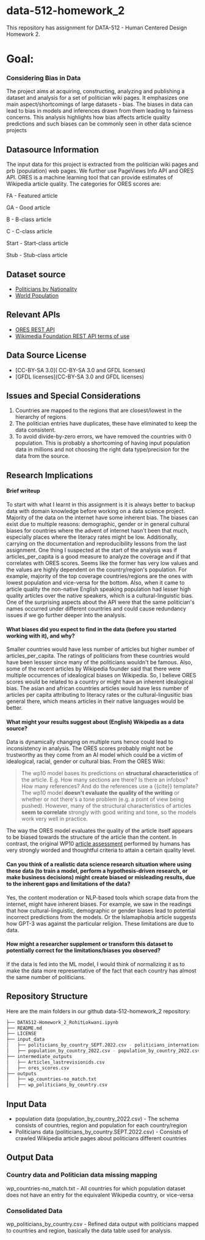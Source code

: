 # data-512-homework_2

This repository has assignment for DATA-512 - Human Centered Design Homework 2.


# Goal: 

### Considering Bias in Data

The project aims at acquiring, constructing, analyzing and publishing a dataset and analysis for a set of politician wiki pages. It emphasizes one main aspect/shortcomings of large datasets - bias. The biases in data can lead to bias in models and inferences drawn from them leading to fairness concerns. This analysis highlights how bias affects article quality predictions and such biases can be commonly seen in other data science projects

## Datasource Information


The input data for this project is extracted from the politician wiki pages and prb (population) web pages. We further use PageViews Info API and ORES API. ORES is a machine learning tool that can provide estimates of Wikipedia article quality. The categories for ORES scores are:

FA - Featured article

GA - Good article

B - B-class article

C - C-class article

Start - Start-class article

Stub - Stub-class article

## Dataset source
 - [Politicians by Nationality](https://en.wikipedia.org/wiki/Category:Politicians_by_nationality)
 - [World Population](https://www.prb.org/international/indicator/population/table/)
 
## Relevant APIs
 - [ORES REST API](https://www.mediawiki.org/wiki/ORES)
 - [Wikimedia Foundation REST API terms of use](https://www.mediawiki.org/wiki/REST_API#Terms_and_conditions)

## Data Source License
- [CC-BY-SA 3.0]( CC-BY-SA 3.0 and GFDL licenses)
- [GFDL licenses](CC-BY-SA 3.0 and GFDL licenses)


## Issues and Special Considerations

1. Countries are mapped to the regions that are closest/lowest in the hierarchy of regions
2. The politician entries have duplicates, these have eliminated to keep the data consistent. 
3. To avoid divide-by-zero errors, we have removed the countries with 0 population. This is probably a shortcoming of having input population data in millions and not choosing the right data type/precision for the data from the source. 

## Research Implications

#### Brief writeup
To start with what I learnt in this assignment is it is always better to backup data with domain knowledge before working on a data science project. Majority of the data on the internet have some inherent bias. The biases can exist due to multiple reasons: demographic, gender or in general cultural biases for countries where the advent of internet hasn't been that much, especially places where the literacy rates might be low. Additionally, carrying on the documentation and reproducibility lessons from the last assignment. One thing I suspected at the start of the analysis was if articles_per_capita is a good measure to analyze the coverage and if that correlates with ORES scores. Seems like the former has very low values and the values are highly dependent on the country/region's population. For example, majority of the top coverage countries/regions are the ones with lowest population and vice-versa for the bottom. Also, when it came to article quality the non-native English speaking population had lesser high quality articles over the native speakers, which is a cultural-linguistic bias. One of the surprising aspects about the API were that the same politician's names occurred under different countries and could cause redundancy issues if we go further deeper into the analysis.

#### What biases did you expect to find in the data (before you started working with it), and why?
Smaller countries would have less number of articles but higher number of articles_per_capita. The ratings of politicians from these countries would have been lessser since many of the politicians wouldn't be famous. Also, some of the recent articles by Wikipedia founder said that there were multiple occurrences of idealogical biases on Wikipedia. So, I believe ORES scores would be related to a country or might have an inherent idealogical bias. The asian and african countries articles would have less number of articles per capita attributing to literacy rates or the cultural-lingusitic bias general there, which means articles in their native languages would be better.

#### What might your results suggest about (English) Wikipedia as a data source?
Data is dynamically changing on multiple runs hence could lead to inconsistency in analysis. The ORES scores probably might not be trustworthy as they come from an AI model which could be a victim of idealogical, racial, gender or cultural bias. From the ORES Wiki:
 > The wp10 model bases its predictions on __structural characteristics__ of the article. E.g. How many sections are there? Is there an infobox? How many references? And do the references use a {{cite}} template? The wp10 model __doesn't evaluate the quality of the writing__ or whether or not there's a tone problem (e.g. a point of view being pushed). However, many of the structural characteristics of articles __seem to correlate__ strongly with good writing and tone, so the models work very well in practice.

The way the ORES model evaluates the quality of the article itself appears to be biased towards the structure of the article than the content. In contrast, the original WP10 [article assessment](https://en.wikipedia.org/wiki/Wikipedia:Content_assessment#Grades) performed by humans has very strongly worded and thoughtful criteria to attain a certain quality level.


#### Can you think of a realistic data science research situation where using these data (to train a model, perform a hypothesis-driven research, or make business decisions) might create biased or misleading results, due to the inherent gaps and limitations of the data?
Yes, the content moderation or NLP-based tools which scrape data from the internet, might have inherent biases. For example, we saw in the readings that how cultural-linguistic, demographic or gender biases lead to potential incorrect predictions from the models. Or the Islamaphobia article suggests how GPT-3 was against the particular religion. These limitations are due to data.

#### How might a researcher supplement or transform this dataset to potentially correct for the limitations/biases you observed?
If the data is fed into the ML model, I would think of normalizing it as to make the data more representative of the fact that each country has almost the same number of politicians. 

## Repository Structure
Here are the main folders in our github data-512-homework_2 repository:
```bash
├── DATA512-Homework_2_RohitLokwani.ipynb
├── README.md
├── LICENSE
├── input_data
│   ├── politicians_by_country_SEPT.2022.csv - politicians_international_SEPT.2022.csv.csv
│   ├── population_by_country_2022.csv - population_by_country_2022.csv.csv
├── intermediate_outputs
│   ├── Articles_lastrevisionids.csv
│   ├── ores_scores.csv
├── outputs
│   ├── wp_countries-no_match.txt
│   ├── wp_politicians_by_country.csv
```
## Input Data 
- population data (population_by_country_2022.csv) - The schema consists of countries, region and population for each country/region
- Politicians data (politicians_by_country.SEPT.2022.csv) - Consists of crawled Wikipedia article pages about politicians different countries

## Output Data 
### Country data and Politician data missing mapping
wp_countries-no_match.txt - All countries for which population dataset does not have an entry for the equivalent Wikipedia country, or vice-versa

### Consolidated Data
wp_politicians_by_country.csv - Refined data output with politicians mapped to countries and region, basically the data table used for analysis.
